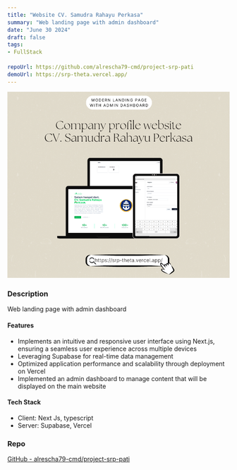 ```yaml
---
title: "Website CV. Samudra Rahayu Perkasa"
summary: "Web landing page with admin dashboard"
date: "June 30 2024"
draft: false
tags:
- FullStack

repoUrl: https://github.com/alrescha79-cmd/project-srp-pati
demoUrl: https://srp-theta.vercel.app/
---
```


![Website CV. Samudra Rahayu Perkasa](<../../../../public/srpmockup.png>)

### Description

Web landing page with admin dashboard

#### Features

- Implements an intuitive and responsive user interface using Next.js, ensuring a seamless user experience across multiple devices
- Leveraging Supabase for real-time data management
- Optimized application performance and scalability through deployment on Vercel
- Implemented an admin dashboard to manage content that will be displayed on the main website

#### Tech Stack

- Client: Next Js, typescript
- Server: Supabase, Vercel

### Repo

[GitHub - alrescha79-cmd/project-srp-pati](https://github.com/alrescha79-cmd/project-srp-pati)
